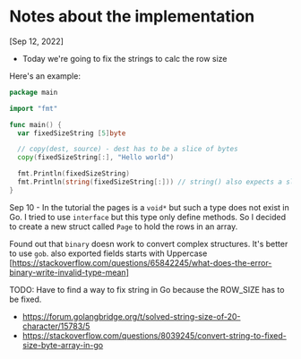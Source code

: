 # Notes about the implementation

[Sep 12, 2022]

- Today we're going to fix the strings to calc the row size

Here's an example:
 
  ```go
  package main

  import "fmt"

  func main() {
    var fixedSizeString [5]byte

    // copy(dest, source) - dest has to be a slice of bytes
    copy(fixedSizeString[:], "Hello world")

    fmt.Println(fixedSizeString)
    fmt.Println(string(fixedSizeString[:])) // string() also expects a slice of bytes
  }
  ```

Sep 10 - In the tutorial the pages is a `void*` but such a type does not exist in Go. I tried to use `interface` but
this type only define methods. So I decided to create a new struct called `Page` to hold the rows in an array.

Found out that `binary` doesn work to convert complex structures. It's better to use `gob`. also exported fields starts
with Uppercase [https://stackoverflow.com/questions/65842245/what-does-the-error-binary-write-invalid-type-mean]

TODO: Have to find a way to fix string in Go because the ROW_SIZE has to be fixed.
  - https://forum.golangbridge.org/t/solved-string-size-of-20-character/15783/5
  - https://stackoverflow.com/questions/8039245/convert-string-to-fixed-size-byte-array-in-go
